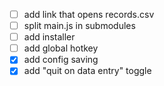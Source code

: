 - [ ] add link that opens records.csv
- [ ] split main.js in submodules
- [ ] add installer
- [ ] add global hotkey
- [x] add config saving
- [x] add "quit on data entry" toggle
